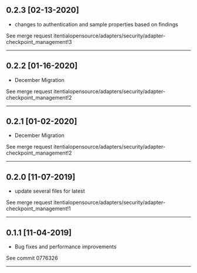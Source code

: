 
## 0.2.3 [02-13-2020]

* changes to authentication and sample properties based on findings

See merge request itentialopensource/adapters/security/adapter-checkpoint_management!3

---

## 0.2.2 [01-16-2020]

* December Migration

See merge request itentialopensource/adapters/security/adapter-checkpoint_management!2

---

## 0.2.1 [01-02-2020]

* December Migration

See merge request itentialopensource/adapters/security/adapter-checkpoint_management!2

---

## 0.2.0 [11-07-2019]

* update several files for latest

See merge request itentialopensource/adapters/security/adapter-checkpoint_management!1

---

## 0.1.1 [11-04-2019]

* Bug fixes and performance improvements

See commit 0776326

---
